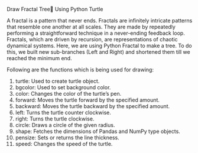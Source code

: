 Draw Fractal Tree🌲 Using Python Turtle

A fractal is a pattern that never ends. Fractals are infinitely intricate patterns that resemble one another at all scales. They are made by repeatedly performing a straightforward technique in a never-ending feedback loop. Fractals, which are driven by recursion, are representations of chaotic dynamical systems.
Here, we are using Python Fractal to make a tree. To do this, we built new sub-branches (Left and Right) and shortened them till we reached the minimum end.

Following are the functions which is being used for drawing:

1.	turtle: Used to create turtle object.
2.	bgcolor: Used to set background color.
3.	color: Changes the color of the turtle’s pen.
4.	forward: Moves the turtle forward by the specified amount.
5.	backward: Moves the turtle backward by the specified amount.
6.	left: Turns the turtle counter clockwise.
7.	right: Turns the turtle clockwise.
8.	circle: Draws a circle of the given radius.
9.	shape: Fetches the dimensions of Pandas and NumPy type objects.
10.	pensize: Sets or returns the line thickness.
11.	speed: Changes the speed of the turtle.
